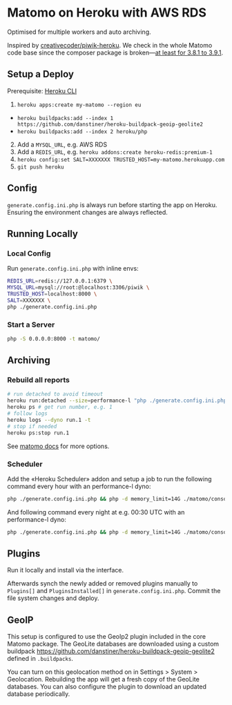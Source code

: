 # Matomo on Heroku with AWS RDS

Optimised for multiple workers and auto archiving.

Inspired by [creativecoder/piwik-heroku](https://github.com/creativecoder/piwik-heroku). We check in the whole Matomo code base since the composer package is broken—[at least for 3.8.1 to 3.9.1](https://github.com/creativecoder/piwik-heroku/issues/6).

## Setup a Deploy

Prerequisite: [Heroku CLI](https://devcenter.heroku.com/articles/heroku-cli)

1. `heroku apps:create my-matomo --region eu`
  - `heroku buildpacks:add --index 1 https://github.com/danstiner/heroku-buildpack-geoip-geolite2`
  - `heroku buildpacks:add --index 2 heroku/php`
2. Add a `MYSQL_URL`, e.g. AWS RDS
3. Add a `REDIS_URL`, e.g. `heroku addons:create heroku-redis:premium-1`
4. `heroku config:set SALT=XXXXXXX TRUSTED_HOST=my-matomo.herokuapp.com`
5. `git push heroku`

## Config

`generate.config.ini.php` is always run before starting the app on Heroku. Ensuring the environment changes are always reflected.

## Running Locally

### Local Config

Run `generate.config.ini.php` with inline envs:

```bash
REDIS_URL=redis://127.0.0.1:6379 \
MYSQL_URL=mysql://root:@localhost:3306/piwik \
TRUSTED_HOST=localhost:8000 \
SALT=XXXXXXX \
php ./generate.config.ini.php
```

### Start a Server

```bash
php -S 0.0.0.0:8000 -t matomo/
```

## Archiving

### Rebuild all reports

```bash
# run detached to avoid timeout
heroku run:detached --size=performance-l "php ./generate.config.ini.php && php -d memory_limit=14G ./matomo/console core:archive --force-all-websites --force-all-periods=315576000 --force-date-last-n=1000 --php-cli-options=\"-d memory_limit=14G\" --concurrent-requests-per-website=8 --concurrent-archivers=4"
heroku ps # get run number, e.g. 1
# follow logs
heroku logs --dyno run.1 -t
# stop if needed
heroku ps:stop run.1
```

See [matomo docs](https://matomo.org/docs/setup-auto-archiving/) for more options.

### Scheduler

Add the «Heroku Scheduler» addon and setup a job to run the following command every hour with an performance-l dyno:

```bash
php ./generate.config.ini.php && php -d memory_limit=14G ./matomo/console core:archive --force-periods="day,week" --force-date-last-n=1 --php-cli-options="-d memory_limit=14G"
```

And following command every night at e.g. 00:30 UTC with an performance-l dyno:

```bash
php ./generate.config.ini.php && php -d memory_limit=14G ./matomo/console core:archive --php-cli-options="-d memory_limit=14G"
```

## Plugins

Run it locally and install via the interface.

Afterwards synch the newly added or removed plugins manually to `Plugins[]` and `PluginsInstalled[]` in `generate.config.ini.php`. Commit the file system changes and deploy.

## GeoIP

This setup is configured to use the GeoIp2 plugin included in the core Matomo package. The GeoLite databases are downloaded using a custom buildpack https://github.com/danstiner/heroku-buildpack-geoip-geolite2 defined in `.buildpacks`.

You can turn on this geolocation method on in Settings > System > Geolocation. Rebuilding the app will get a fresh copy of the GeoLite databases. You can also configure the plugin to download an updated database periodically.
